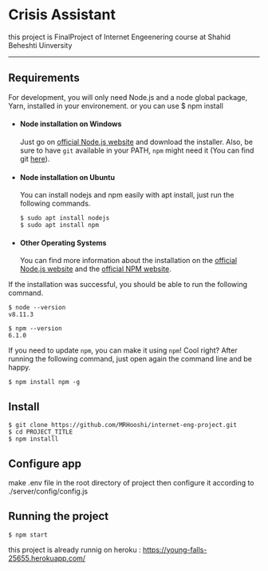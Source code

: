 # Crisis Assistant

this project is FinalProject of Internet Engeenering course at Shahid Beheshti Uinversity

-----
## Requirements

For development, you will only need Node.js and a node global package, Yarn, installed in your environement.
or you can use $ npm install

- #### Node installation on Windows

  Just go on [official Node.js website](https://nodejs.org/) and download the installer.
Also, be sure to have `git` available in your PATH, `npm` might need it (You can find git [here](https://git-scm.com/)).

- #### Node installation on Ubuntu

  You can install nodejs and npm easily with apt install, just run the following commands.

      $ sudo apt install nodejs
      $ sudo apt install npm

- #### Other Operating Systems
  You can find more information about the installation on the [official Node.js website](https://nodejs.org/) and the [official NPM website](https://npmjs.org/).

If the installation was successful, you should be able to run the following command.

    $ node --version
    v8.11.3

    $ npm --version
    6.1.0

If you need to update `npm`, you can make it using `npm`! Cool right? After running the following command, just open again the command line and be happy.

    $ npm install npm -g


## Install

    $ git clone https://github.com/MRHooshi/internet-eng-project.git
    $ cd PROJECT_TITLE
    $ npm installl

## Configure app
make .env file in the root directory of project then configure it according to ./server/config/config.js

## Running the project

    $ npm start

this project is already runnig on heroku :
  https://young-falls-25655.herokuapp.com/
